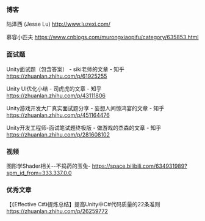 ### 博客

陆泽西 (Jesse Lu)
http://www.luzexi.com/

慕容小匹夫
https://www.cnblogs.com/murongxiaopifu/category/635853.html


### 面试题
Unity面试题（包含答案） - siki老师的文章 - 知乎
https://zhuanlan.zhihu.com/p/61925255

Unity UI优化小结 - 司虎虎的文章 - 知乎
https://zhuanlan.zhihu.com/p/43111806

Unity游戏开发大厂真实面试题分享 - 妄想人间惊鸿宴的文章 - 知乎
https://zhuanlan.zhihu.com/p/451164476

Unity开发工程师-面试笔试题终极版 - 做游戏的杰森的文章 - 知乎
https://zhuanlan.zhihu.com/p/281608102


### 视频
图形学Shader相关--不捣药的玉兔-
https://space.bilibili.com/634931989?spm_id_from=333.337.0.0

### 优秀文章
【《Effective C#》提炼总结】提高Unity中C#代码质量的22条准则
https://zhuanlan.zhihu.com/p/26259772 

